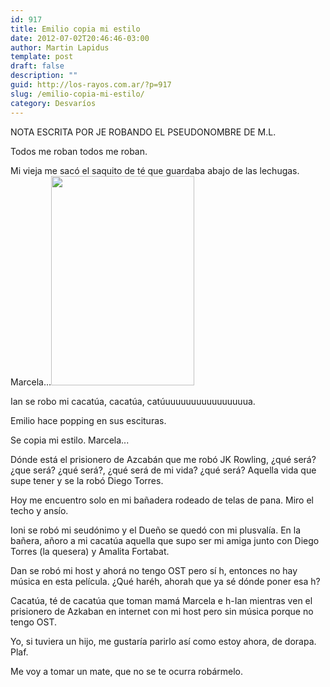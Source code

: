 ```yaml
---
id: 917
title: Emilio copia mi estilo
date: 2012-07-02T20:46:46-03:00
author: Martin Lapidus
template: post
draft: false
description: ""
guid: http://los-rayos.com.ar/?p=917
slug: /emilio-copia-mi-estilo/
category: Desvaríos
---
```

NOTA ESCRITA POR JE ROBANDO EL PSEUDONOMBRE DE M.L.

Todos me roban todos me roban.

Mi vieja me sacó el saquito de té que guardaba abajo de las lechugas. Marcela...<img class="alignright" src="https://a7.sphotos.ak.fbcdn.net/hphotos-ak-ash4/384168_118600681587167_100003117083805_105149_1656545781_n.jpg" alt="" width="229" height="335" />

Ian se robo mi cacatúa, cacatúa, catúuuuuuuuuuuuuuuuua.

Emilio hace popping en sus escituras.

Se copia mi estilo. Marcela...

Dónde está el prisionero de Azcabán que me robó JK Rowling, ¿qué será? ¿que será? ¿qué será?, ¿qué será de mi vida? ¿qué será? Aquella vida que supe tener y se la robó Diego Torres.

Hoy me encuentro solo en mi bañadera rodeado de telas de pana. Miro el techo y ansío.

Ioni se robó mi seudónimo y el Dueño se quedó con mi plusvalía. En la bañera, añoro a mi cacatúa aquella que supo ser mi amiga junto con Diego Torres (la quesera) y Amalita Fortabat.

Dan se robó mi host y ahorá no tengo OST pero sí h, entonces no hay música en esta película. ¿Qué haréh, ahorah que ya sé dónde poner esa h?

Cacatúa, té de cacatúa que toman mamá Marcela e h-Ian mientras ven el prisionero de Azkaban en internet con mi host pero sin música porque no tengo OST.

Yo, si tuviera un hijo, me gustaría parirlo así como estoy ahora, de dorapa. Plaf.

Me voy a tomar un mate, que no se te ocurra robármelo.